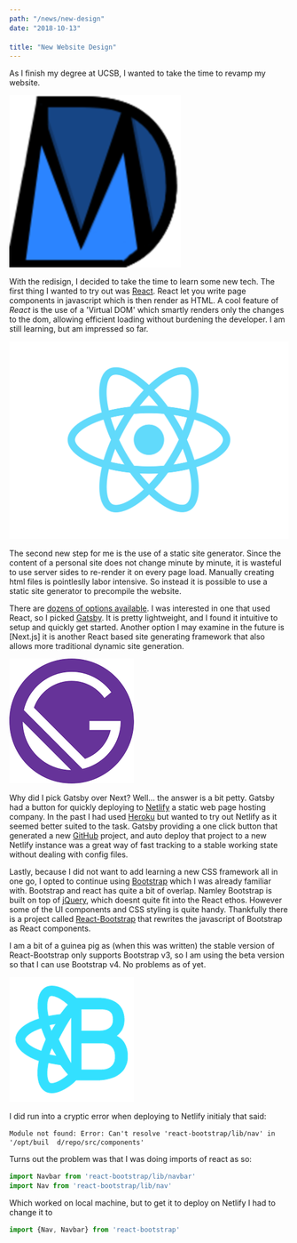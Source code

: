 ```yaml
---
path: "/news/new-design"
date: "2018-10-13"

title: "New Website Design"
---
```

As I finish my degree at UCSB, I wanted to take the time to revamp my website. 

![Gatsby Logo](thumbnail.png)

With the redisign, I decided to take the time to learn some new tech. The first thing I wanted to try out was [React](https://reactjs.org/). React let you write page components in javascript
which is then render as HTML. A cool feature of *React* is the use of a 'Virtual DOM' which smartly renders only the 
changes to the dom, allowing efficient loading without burdening  the developer. I am still learning, but am impressed 
so far. 

![React](react.png)
  
The second new step for me is the use of a static site generator. Since the content of a personal site does not change
minute by minute, it is wasteful to use server sides to re-render it on every page load. Manually creating html
files is pointleslly labor intensive. So instead it is possible to use a static site generator to precompile the website.

There are [dozens of options available](https://www.staticgen.com/). I was interested in one that used React,
so I picked [Gatsby](https://www.gatsbyjs.org/). It is pretty lightweight, and I found it intuitive to setup and quickly 
get started. Another option I may examine in the future is [Next.js] it is another React based site generating framework
that also allows more traditional dynamic site generation.

![Gatsby Logo](gatsby.png)

Why did I pick Gatsby over Next? Well... the answer is a bit petty. Gatsby had a button for quickly deploying to 
[Netlify](https://www.netlify.com) a static web page hosting company. In the past I had used 
[Heroku](https://www.heroku.com/home) but wanted to try out Netlify as it seemed better suited to the task. 
Gatsby providing a one click button that generated a new [GitHub](https://github.com/) project, and auto deploy that project to a new
Netlify instance was a great way of fast tracking to a stable working state without dealing with config files.


Lastly, because I did not want to add learning a new CSS framework all in one go, I opted to continue using 
[Bootstrap](https://getbootstrap.com/) which I was already familiar with. Bootstrap and react has quite a bit of overlap.
Namley Bootstrap is built on top of [jQuery](https://jquery.com/), which doesnt quite fit into the React ethos. However 
some of the UI components and CSS styling is quite handy. Thankfully there is a project called 
[React-Bootstrap](https://react-bootstrap.github.io/) that rewrites the javascript of Bootstrap as React components.

I am a bit of a guinea pig as (when this was written) the stable version of React-Bootstrap only supports Bootstrap v3,
so I am using the beta version so that I can use Bootstrap v4. No problems as of yet.


![React](react-bootstrap.png)


I did run into a cryptic error when deploying to Netlify initialy that said:
```
Module not found: Error: Can't resolve 'react-bootstrap/lib/nav' in '/opt/buil  d/repo/src/components'
```

Turns out the problem was that I was doing imports of react as so:

```javascript
import Navbar from 'react-bootstrap/lib/navbar'
import Nav from 'react-bootstrap/lib/nav'
```


Which worked on local machine, but to get it to deploy on Netlify I had to change it to 
```javascript
import {Nav, Navbar} from 'react-bootstrap'
```
